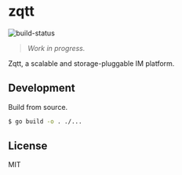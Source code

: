 # zqtt

![build-status](https://github.com/zfair/zqtt/workflows/build/badge.svg)

> *Work in progress.*

Zqtt, a scalable and storage-pluggable IM platform.

## Development

Build from source.

```bash
$ go build -o . ./...
```

## License

MIT
